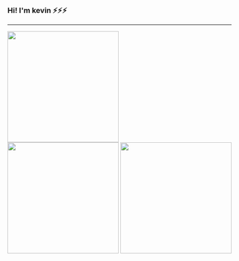 ### Hi! I'm kevin ⚡⚡⚡
<hr/>

<!--
**kevin7gif/kevin7gif** is a ✨ _special_ ✨ repository because its `README.md` (this file) appears on your GitHub profile.

Here are some ideas to get you started:

- 🔭 I’m currently working on ...
- 🌱 I’m currently learning ...
- 👯 I’m looking to collaborate on ...
- 🤔 I’m looking for help with ...
- 💬 Ask me about ...
- 📫 How to reach me: ...
- 😄 Pronouns: ...
- ⚡ Fun fact: ...
-->
<span>
  <img src="https://camo.githubusercontent.com/9e342bd35a241b71d3e030508048a7afcd2152475a3def94e59473ea67d68ca8/68747470733a2f2f6c6974746c652e6b796c6572636f6e7761792e636f6d2f696d616765732f676f6c616e672d776861742e676966" width="250" length="100"/>
</span>
<br>

<div>
  <span align="center"> <img src="https://github-readme-stats.vercel.app/api?username=kevin7gif&show_icons=true&theme=tokyonight" style="height: 250px;"/> 
  <span align="center"> <img src="https://github-readme-stats.vercel.app/api/top-langs/?username=yang-tian-hub" style="height: 250px;"/> </span>
</div>




